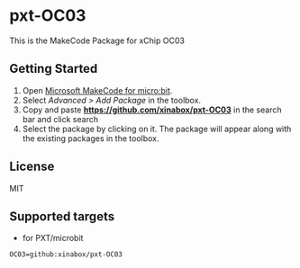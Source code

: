 # pxt-OC03

This is the MakeCode Package for xChip OC03

## Getting Started

1. Open [Microsoft MakeCode for micro:bit](https://makecode.microbit.org).
2. Select *Advanced > Add Package* in the toolbox.
3. Copy and paste **https://github.com/xinabox/pxt-OC03** in the search bar and click search
4. Select the package by clicking on it. The package will appear along with the existing packages in the toolbox.

## License

MIT

## Supported targets

* for PXT/microbit
```package
OC03=github:xinabox/pxt-OC03
```
